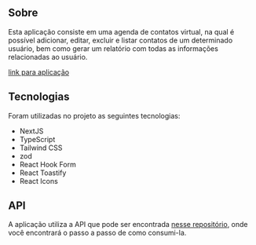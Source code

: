 ## Sobre

Esta aplicação consiste em uma agenda de contatos virtual, na qual é possível adicionar, editar, excluir e listar contatos de um determinado usuário, bem como gerar um relatório com todas as informações relacionadas ao usuário.

[link para aplicação](https://desafio-fullstack-mauriliotn.vercel.app/)

## Tecnologias

Foram utilizadas no projeto as seguintes tecnologias:
* NextJS
* TypeScript
* Tailwind CSS
* zod
* React Hook Form
* React Toastify
* React Icons


## API

A aplicação utiliza a API que pode ser encontrada [nesse repositório](https://github.com/Kenzie-Academy-Brasil-Developers/desafio-fullstack-mauriliotn/tree/main/fullstack-backend), onde você encontrará o passo a passo de como consumi-la. 
